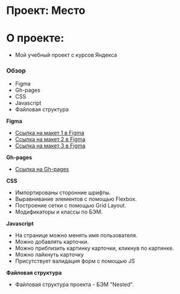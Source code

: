 # Проект: Место

# О проекте:

* Мой учебный проект с курсов Яндекса

### Обзор

* Figma
* Gh-pages
* CSS
* Javascript
* Файловая структура


**Figma**

* [Ссылка на макет 1 в Figma](https://www.figma.com/file/2cn9N9jSkmxD84oJik7xL7/JavaScript.-Sprint-4?node-id=0%3A1)
* [Ссылка на макет 2 в Figma](https://www.figma.com/file/bjyvbKKJN2naO0ucURl2Z0/JavaScript.-Sprint-5?node-id=0%3A1)
* [Ссылка на макет 3 в Figma](https://www.figma.com/file/kRVLKwYG3d1HGLvh7JFWRT/JavaScript.-Sprint-6?node-id=0%3A1)

**Gh-pages**

* [Ссылка на Gh-pages](https://catfish7887.github.io/mesto/)

**CSS**
* Импортированы сторонние шрифты.
* Выравнивание элементов с помощью Flexbox.
* Построение сетки с помощью Grid Layout.
* Модификаторы и классы по БЭМ.

**Javascript**

* На странице можно менять имя пользователя.
* Можно добавлять карточки.
* Можно приблизить картинку карточки, кликнув по картинке.
* Можно лайкнуть карточку
* Присутствует валидация форм с помощью JS


**Файловая структура**
* Файловая структура проекта - БЭМ "Nested".

